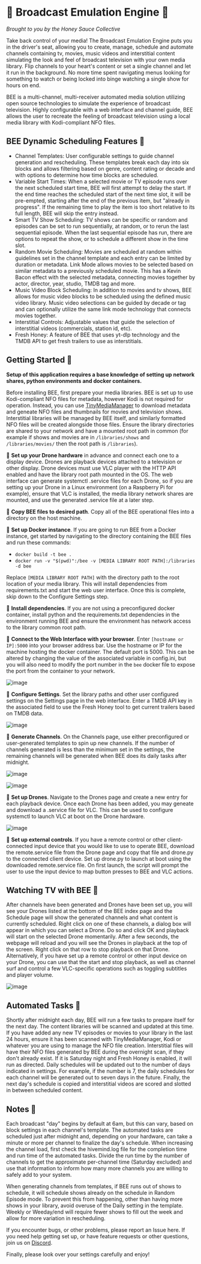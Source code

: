 # 🐝 Broadcast Emulation Engine 🐝
*Brought to you by the Honey Sauce Collective*

Take back control of your media! The Broadcast Emulation Engine puts you in the driver's seat, allowing you to create, manage, schedule and automate channels containing tv, movies, music videos and interstitial content simulating the look and feel of broadcast television with your own media library. Flip channels to your heart's content or set a single channel and let it run in the background. No more time spent navigating menus looking for something to watch or being locked into binge watching a single show for hours on end. 

BEE is a multi-channel, multi-receiver automated media solution utilizing open source technologies to simulate the experience of broadcast television. Highly configurable with a web interface and channel guide, BEE allows the user to recreate the feeling of broadcast television using a local media library with Kodi-compliant NFO files.

## BEE Dynamic Scheduling Features 🐝
* Channel Templates: User configurable settings to guide channel generation and rescheduling. These templates break each day into six blocks and allows filtering based on genre, content rating or decade and with options to determine how time blocks are scheduled.
* Variable Start Times: When a selected movie or TV episode runs over the next scheduled start time, BEE will first attempt to delay the start. If the end time reaches the scheduled start of the next time slot, it will be pre-empted, starting after the end of the previous item, but "already in progress". If the remaining time to play the item is too short relative to its full length, BEE will skip the entry instead.
* Smart TV Show Scheduling: TV shows can be specific or random and episodes can be set to run sequentially, at random, or to rerun the last sequential episode. When the last sequential episode has run, there are options to repeat the show, or to schedule a different show in the time slot.
* Random Movie Scheduling: Movies are scheduled at random within guidelines set in the channel template and each entry can be limited by duration or metadata. Link Mode allows movies to be selected based on similar metadata to a previously scheduled movie. This has a Kevin Bacon effect with the selected metadata, connecting movies together by actor, director, year, studio, TMDB tag and more.
* Music Video Block Scheduling: In addition to movies and tv shows, BEE allows for music video blocks to be scheduled using the defined music video library. Music video selections can be guided by decade or tag and can optionally utilize the same link mode technology that connects movies together.
* Interstitial Controls: Adjustable values that guide the selection of interstitial videos (commercials, station id, etc).
* Fresh Honey: A feature of BEE that uses yt-dlp technology and the TMDB API to get fresh trailers to use as interstitials.

## Getting Started 🐝
**Setup of this application requires a base knowledge of setting up network shares, python environments and docker containers.**

Before installing BEE, first prepare your media libraries. BEE is set up to use Kodi-compliant NFO files for metadata, however Kodi is not required for operation. Instead, you can use [TinyMediaManager](https://www.tinymediamanager.org/) to download metadata and geneate NFO files and thumbnails for movies and television shows. Interstitial libraries will be managed by BEE itself, and similarly formatted NFO files will be created alongside those files. Ensure the library directories are shared to your network and have a mounted root path in common (for example if shows and movies are in `/libraries/shows` and `/libraries/movies/` then the root path is `/libraries`).

🐝 **Set up your Drone hardware** in advance and connect each one to a display device. Drones are playback devices attached to a television or other display. Drone devices must use VLC player with the HTTP API enabled and have the library root path mounted in the OS. The web interface can generate systemctl .service files for each Drone, so if you are setting up your Drone in a Linux environment (on a Raspberry Pi for example), ensure that VLC is installed, the media library network shares are mounted, and use the generated .service file at a later step. 

🐝 **Copy BEE files to desired path**. Copy all of the BEE operational files into a directory on the host machine. 

🐝 **Set up Docker instance**. If you are going to run BEE from a Docker instance, get started by navigating to the directory containing the BEE files and run these commands:

* `docker build -t bee .`
* `docker run -v "$(pwd)":/bee -v [MEDIA LIBRARY ROOT PATH]:/libraries -d bee`

Replace `[MEDIA LIBRARY ROOT PATH]` with the directory path to the root location of your media library. This will install dependencies from requirements.txt and start the web user interface. Once this is complete, skip down to the Configure Settings step.

🐝 **Install dependencies**. If you are not using a preconfigured docker container, install python and the requirements.txt dependencies in the environment running BEE and ensure the environment has network access to the library common root path. 

🐝 **Connect to the Web Interface with your browser**. Enter `[hostname or IP]:5000` into your browser address bar. Use the hostname or IP for the machine hosting the docker container. The default port is 5000. This can be altered by changing the value of the associated variable in config.ini, but you will also need to modify the port number in the `bee` docker file to expose the port from the container to your network.

![image](https://github.com/user-attachments/assets/c568c915-19b9-4c07-b9f4-f4ff2546be39)

🐝 **Configure Settings**. Set the library paths and other user configured settings on the Settings page in the web interface. Enter a TMDB API key in the associated field to use the Fresh Honey tool to get current trailers based on TMDB data.

![image](https://github.com/user-attachments/assets/c5aded16-27dc-43b2-adf2-1bbc1d4e305f)

🐝 **Generate Channels**. On the Channels page, use either preconfigured or user-generated templates to spin up new channels. If the number of channels generated is less than the minimum set in the settings, the remaining channels will be generated when BEE does its daily tasks after midnight. 

![image](https://github.com/user-attachments/assets/bf03d726-e027-4037-8c3e-7d8d735abe91)

![image](https://github.com/user-attachments/assets/590b3fe2-cbd7-4d81-be0d-d26588e6734b)

🐝 **Set up Drones**. Navigate to the Drones page and create a new entry for each playback device. Once each Drone has been added, you may geneate and download a .service file for VLC. This can be used to configure systemctl to launch VLC at boot on the Drone hardware.

![image](https://github.com/user-attachments/assets/948533bd-62ff-4df0-a12f-bcf7073aa49a)

🐝 **Set up external controls**. If you have a remote control or other client-connected input device that you would like to use to operate BEE, download the remote.service file from the Drone page and copy that file and drone.py to the connected client device. Set up drone.py to launch at boot using the downloaded remote.service file. On first launch, the script will prompt the user to use the input device to map button presses to BEE and VLC actions. 

## Watching TV with BEE 🐝
After channels have been generated and Drones have been set up, you will see your Drones listed at the bottom of the BEE index page and the Schedule page will show the generated channels and what content is currently scheduled. Right click on one of these channels, a dialog box will appear in which you can select a Drone. Do so and click OK and playback will start on the selected Drone momentarily. After a few seconds, the webpage will reload and you will see the Drones in playback at the top of the screen. Right click on that row to stop playback on that Drone. Alternatively, if you have set up a remote control or other input device on your Drone, you can use that the start and stop playback, as well as channel surf and control a few VLC-specific operations such as toggling subtitles and player volume.

![image](https://github.com/user-attachments/assets/3087cdd2-c6a0-4525-ba1a-82f04801ddbc)

## Automated Tasks 🐝
Shortly after midnight each day, BEE will run a few tasks to prepare itself for the next day. The content libraries will be scanned and updated at this time. If you have added any new TV episodes or movies to your library in the last 24 hours, ensure it has been scanned with TinyMediaManager, Kodi or whatever you are using to manage the NFO file creation. Interstitial files will have their NFO files generated by BEE during the overnight scan, if they don't already exist. If it is Saturday night and Fresh Honey is enabled, it will run as directed. Daily schedules will be updated out to the number of days indicated in settings. For example, if the number is 7, the daily schedules for each channel will be generated out to seven days in the future. Finally, the next day's schedule is copied and interstitial videos are scored and slotted in between scheduled content. 

## Notes 🐝
Each broadcast "day" begins by default at 6am, but this can vary, based on block settings in each channel's template. The automated tasks are scheduled just after midnight and, depending on your hardware, can take a minute or more per channel to finalize the day's schedule. When increasing the channel load, first check the hivemind.log file for the completion time and run time of the automated tasks. Divide the run time by the number of channels to get the approximate per-channel time (Saturday excluded) and use that information to inform how many more channels you are willing to safely add to your system.

When generating channels from templates, if BEE runs out of shows to schedule, it will schedule shows already on the schedule in Random Episode mode. To prevent this from happening, other than having more shows in your library, avoid overuse of the Daily setting in the template. Weekly or Weeday/end will require fewer shows to fill out the week and allow for more variation in rescheduling.

If you encounter bugs, or other problems, please report an Issue here. If you need help getting set up, or have feature requests or other questions, join us on [Discord](https://discord.gg/EnUkAeq). 

Finally, please look over your settings carefully and enjoy! 
